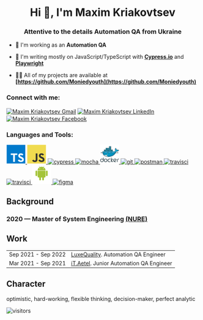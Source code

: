 <h1 align="center">Hi 👋, I'm Maxim Kriakovtsev </h1>
<h3 align="center">Attentive to the details Automation QA from Ukraine</h3>

- 🐝 I'm working as an **Automation QA** 

- 🌱 I'm writing mostly on JavaScript/TypeScript with **[Cypress.io](https://www.cypress.io/)** and **[Playwright](https://playwright.dev/)**

- 👨‍💻 All of my projects are available at **[https://github.com/Moniedyouth](https://github.com/Moniedyouth)**

<p align="left">
<h3 align="left">Connect with me:</h3>
<a href="mailto:max1794.k@gmail.com" target="_blank"><img align="center" alt="Maxim Kriakovtsev Gmail" height="65" 
src="https://img.icons8.com/plasticine/100/000000/gmail.png" width="65"/></a>
<a href="https://www.linkedin.com/in/maximkriakovtsev-936263158/" target="blank"><img align="center" alt="Maxim Kriakovtsev LinkedIn" height="65" 
src="https://img.icons8.com/plasticine/100/000000/linkedin.png" width="65"/></a>
<a href="https://www.facebook.com/rbwbw.rge" target="blank"><img align="center" alt="Maxim Kriakovtsev Facebook" height="65" width="65"
<img src="https://img.icons8.com/plasticine/100/null/facebook.png"/> </a>


### Languages and Tools: ###

<a href="https://www.typescriptlang.org/" target="_blank" rel="noreferrer"> <img src="https://raw.githubusercontent.com/devicons/devicon/master/icons/typescript/typescript-original.svg" alt="typescript" width="50" height="50"/> </a>
<a href="https://developer.mozilla.org/en-US/docs/Web/JavaScript" target="_blank" rel="noreferrer"> <img src="https://raw.githubusercontent.com/devicons/devicon/master/icons/javascript/javascript-original.svg" alt="javascript" width="50" height="50"/> </a>
<a href="https://www.cypress.io" target="_blank" rel="noreferrer"> <img src="https://pics.freeicons.io/uploads/icons/png/3556671901536211770-512.png" alt="cypress" width="50" height="50"/> </a>
<a href="https://mochajs.org" target="_blank" rel="noreferrer"> <img src="https://www.vectorlogo.zone/logos/mochajs/mochajs-icon.svg" alt="mocha" width="50" height="50"/> </a>
<a href="https://www.docker.com/" target="_blank" rel="noreferrer"> <img src="https://raw.githubusercontent.com/devicons/devicon/master/icons/docker/docker-original-wordmark.svg" alt="docker" width="50" height="50"/> </a>
<a href="https://git-scm.com/" target="_blank" rel="noreferrer"> <img src="https://www.vectorlogo.zone/logos/git-scm/git-scm-icon.svg" alt="git" width="50" height="50"/> </a>
<a href="https://postman.com" target="_blank" rel="noreferrer"> <img src="https://www.vectorlogo.zone/logos/getpostman/getpostman-icon.svg" alt="postman" width="50" height="50"/> </a>
<a href="https://travis-ci.org" target="_blank" rel="noreferrer"> <img src="https://www.vectorlogo.zone/logos/travis-ci/travis-ci-icon.svg" alt="travisci" width="50" height="50"/> </a>
<a href="https://semaphoreci.com/" target="_blank" rel="noreferrer"> <img src="https://www.svgrepo.com/show/354324/semaphoreci.svg" alt="travisci" width="50" height="50"/> </a>
<a href="https://developer.android.com" target="_blank" rel="noreferrer"> <img src="https://raw.githubusercontent.com/devicons/devicon/master/icons/android/android-original-wordmark.svg" alt="android" width="50" height="50"/> </a>
<a href="https://www.figma.com/" target="_blank" rel="noreferrer"> <img src="https://www.vectorlogo.zone/logos/figma/figma-icon.svg" alt="figma" width="50" height="50"/> </a> </p>


## Background

### 2020 — Master of System Engineering [(NURE)](https://nure.ua/)

## Work

<table>
      <tr>
        <td>Sep 2021 - Sep 2022</td>
        <td><a href="https://luxequality.com/">LuxeQuality</a>.
          Automation QA Engineer
        </td>
      </tr>  
      <tr>
        <td>Mar 2021 - Sep 2021</td>
        <td><a href="https://it-artel.ua/ru/"> iT.Aetel</a>.
          Junior Automation QA Engineer
        </td>
      </tr>   
</table>

## Character

optimistic, hard-working, flexible thinking, decision-maker, perfect analytic

![visitors](https://visitor-badge.glitch.me/badge?page_id=mi4i0.visitor-badge&left_color=blue&right_color=red)


